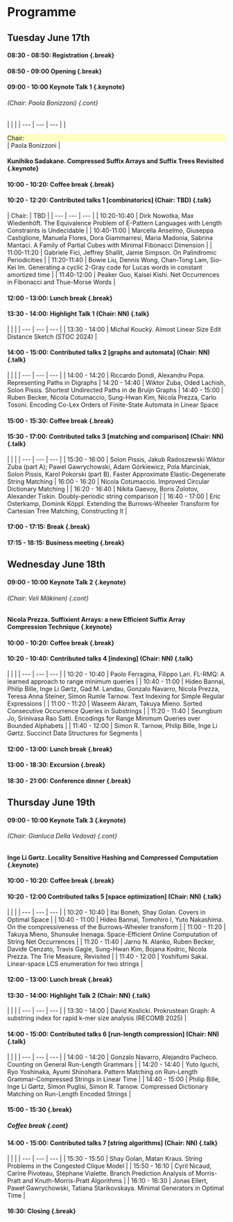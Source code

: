 <style type="text/css">
tbody { width:100%;background-color:#ddeeff;border-collapse:collapse; }
table { width:100%;background-color:#ddeeff;border-collapse:collapse; }
th { background-color:#ddeeff;color:white;width:50%;padding:1px;border:2px solid #ddeeff; }
td { padding:0px;border:2px solid #ddeeff; }
td { background-color: #c7fdb5; }
.table--bg--red {
	background-color: #ffcfdc;
}
.table--bg--yellow {
	background-color: #ffffc2;
}
.table--bg--green {
	background-color: #c7fdb5;
}
.keynote {
    background-color: #ffffc2;
    padding: 5px;
    border: 1px solid #000;
    border-radius: 11px;
  display:block;
}
.talk {
    background-color: #c7fdb5;
    padding: 5px;
    border: 1px solid #000;
    border-radius: 11px;
  display:block;
}
.break {
    background-color: #ffcfdc;
    padding: 5px;
    border: 1px solid #000;
    border-radius: 11px;
  display:block;
}
.cont {
  display:block;
}
</style>

# Programme


## Tuesday June 17th

#### 08:30 - 08:50: Registration {.break}

#### 08:50 - 09:00 Opening {.break}

  
#### 09:00 - 10:00 Keynote Talk 1 {.keynote}
###### (Chair: Paola Bonizzoni) {.cont}

| <a></a> | <a></a> |
| --- | --- | --- |
|  <div class="table--bg--yellow">Chair:</div> | Paola Bonizzoni |


#### Kunihiko Sadakane. Compressed Suffix Arrays and Suffix Trees Revisited {.keynote}
  

#### 10:00 - 10:20: Coffee break {.break}
  
#### 10:20 - 12:20: Contributed talks 1 [combinatorics] (Chair: TBD) {.talk}

| Chair: | TBD |
| --- | --- | --- |
| 10:20-10:40 | Dirk Nowotka, Max Wiedenhöft. The Equivalence Problem of E-Pattern Languages with Length Constraints is Undecidable |
| 10:40-11:00 | Marcella Anselmo, Giuseppa Castiglione, Manuela Flores, Dora Giammarresi, Maria Madonia, Sabrina Mantaci. A Family of Partial Cubes with Minimal Fibonacci Dimension |
| 11:00-11:20 | Gabriele Fici, Jeffrey Shallit, Jamie Simpson. On Palindromic Periodicities |
| 11:20-11:40 | Bowie Liu, Dennis Wong, Chan-Tong Lam, Sio-Kei Im. Generating a cyclic 2-Gray code for Lucas words in constant amortized time |
| 11:40-12:00 | Peaker Guo, Kaisei Kishi.  Net Occurrences in Fibonacci and Thue-Morse Words |


#### 12:00 - 13:00: Lunch break {.break}
  
#### 13:30 - 14:00: Highlight Talk 1 (Chair: NN) {.talk}
	
| <a></a> | <a></a> |
| --- | --- | --- |
| 13:30 - 14:00 | Michal Koucký. Almost Linear Size Edit Distance Sketch (STOC 2024) |


#### 14:00 - 15:00: Contributed talks 2 [graphs and automata] (Chair: NN)  {.talk}

| <a></a> | <a></a> |
| --- | --- | --- |
| 14:00 - 14:20 | Riccardo Dondi, Alexandru Popa.  Representing Paths in Digraphs
| 14:20 - 14:40 | Wiktor Zuba, Oded Lachish, Solon Pissis. Shortest Undirected Paths in de Bruijn Graphs
| 14:40 - 15:00 | Ruben Becker, Nicola Cotumaccio, Sung-Hwan Kim, Nicola Prezza, Carlo Tosoni. Encoding Co-Lex Orders of Finite-State Automata in Linear Space
	
#### 15:00 - 15:30: Coffee break {.break}
  
#### 15:30 - 17:00: Contributed talks 3 [matching and comparison] (Chair: NN) {.talk}

| <a></a> | <a></a> |
| --- | --- | --- |
| 15:30 - 16:00 | Solon Pissis, Jakub Radoszewski Wiktor Zuba (part A); Pawel Gawrychowski, Adam Górkiewicz, Pola Marciniak, Solon Pissis, Karol Pokorski (part B).  Faster Approximate Elastic-Degenerate String Matching
| 16:00 - 16:20 | Nicola Cotumaccio. Improved Circular Dictionary Matching |
| 16:20 - 16:40 | Nikita Gaevoy, Boris Zolotov, Alexander Tiskin. Doubly-periodic string comparison |
| 16:40 - 17:00 | Eric Osterkamp, Dominik Köppl. Extending the Burrows-Wheeler Transform for Cartesian Tree Matching, Constructing It |


#### 17:00 - 17:15: Break {.break}

#### 17:15 - 18:15: Business meeting {.break}
	
## Wednesday June 18th


#### 09:00 - 10:00 Keynote Talk 2 {.keynote}
###### (Chair: Veli Mäkinen)  {.cont}
#### Nicola Prezza. Suffixient Arrays: a new Efficient Suffix Array Compression Technique {.keynote}
  
#### 10:00 - 10:20: Coffee break {.break}

#### 10:20 - 10:40: Contributed talks 4 [indexing] (Chair: NN) {.talk}

| <a></a> | <a></a> |
| --- | --- | --- |
| 10:20 - 10:40 | Paolo Ferragina, Filippo Lari. FL-RMQ: A learned approach to range minimum queries |
| 10:40 - 11:00 | Hideo Bannai, Philip Bille, Inge Li Gørtz, Gad M. Landau, Gonzalo Navarro, Nicola Prezza, Teresa Anna Steiner, Simon Rumle Tarnow. Text Indexing for Simple Regular Expressions |
| 11:00 - 11:20 | Waseem Akram, Takuya Mieno. Sorted Consecutive Occurrence Queries in Substrings |
| 11:20 - 11:40 | Seungbum Jo, Srinivasa Rao Satti. Encodings for Range Minimum Queries over Bounded Alphabets |
| 11:40 - 12:00 | Simon R. Tarnow, Philip Bille, Inge Li Gørtz. Succinct Data Structures for Segments |
	
#### 12:00 - 13:00: Lunch break {.break}
#### 13:00 - 18:30: Excursion {.break}
#### 18:30 - 21:00: Conference dinner {.break}

	
## Thursday June 19th

#### 09:00 - 10:00 Keynote Talk 3 {.keynote}
###### (Chair: Gianluca Della Vedova)  {.cont}
 
#### Inge Li Gørtz. Locality Sensitive Hashing and Compressed Computation {.keynote}
  
#### 10:00 - 10:20: Coffee break {.break}
  
#### 10:20 - 12:00 Contributed talks 5 [space optimization] (Chair: NN) {.talk}

| <a></a> | <a></a> |
| --- | --- | --- |
| 10:20 - 10:40 | Itai Boneh, Shay Golan. Covers in Optimal Space |
| 10:40 - 11:00 | Hideo Bannai, Tomohiro I, Yuto Nakashima. On the compressiveness of the Burrows-Wheeler transform |
| 11:00 - 11:20 | Takuya Mieno, Shunsuke Inenaga. Space-Efficient Online Computation of String Net Occurrences |
| 11:20 - 11:40 | Jarno N. Alanko, Ruben Becker, Davide Cenzato, Travis Gagie, Sung-Hwan Kim, Bojana Kodric, Nicola Prezza.  The Trie Measure, Revisited |
| 11:40 - 12:00 | Yoshifumi Sakai. Linear-space LCS enumeration for two strings |
	
#### 12:00 - 13:00: Lunch break {.break}
	
#### 13:30 - 14:00: Highlight Talk 2 (Chair: NN) {.talk}
	
| <a></a> | <a></a> |
| --- | --- | --- |
| 13:30 - 14:00 | David Koslicki. Prokrustean Graph: A substring index for rapid k-mer size analysis (RECOMB 2025) |

#### 14:00 - 15:00: Contributed talks 6 [run-length compression] (Chair: NN) {.talk}

| <a></a> | <a></a> |
| --- | --- | --- |
| 14:00 - 14:20 | Gonzalo Navarro, Alejandro Pacheco. Counting on General Run-Length Grammars |
| 14:20 - 14:40 | Yuto Iguchi, Ryo Yoshinaka, Ayumi Shinohara. Pattern Matching on Run-Length Grammar-Compressed Strings in Linear Time |
| 14:40 - 15:00 | Philip Bille, Inge Li Gørtz, Simon Puglisi, Simon R. Tarnow. Compressed Dictionary Matching on Run-Length Encoded Strings |
	
#### 15:00 - 15:30 {.break}
##### Coffee break {.cont}
	
#### 14:00 - 15:00: Contributed talks 7 [string algorithms] (Chair: NN) {.talk}

| <a></a> | <a></a> |
| --- | --- | --- |
| 15:30 - 15:50 | Shay Golan, Matan Kraus. String Problems in the Congested Clique Model |
| 15:50 - 16:10 | Cyril Nicaud, Carine Pivoteau, Stéphane Vialette. Branch Prediction Analysis of Morris-Pratt and Knuth-Morris-Pratt Algorithms |
| 16:10 - 16:30 | Jonas Ellert, Paweł Gawrychowski, Tatiana Starikovskaya.  Minimal Generators in Optimal Time |
	
#### 16:30:  Closing {.break}
